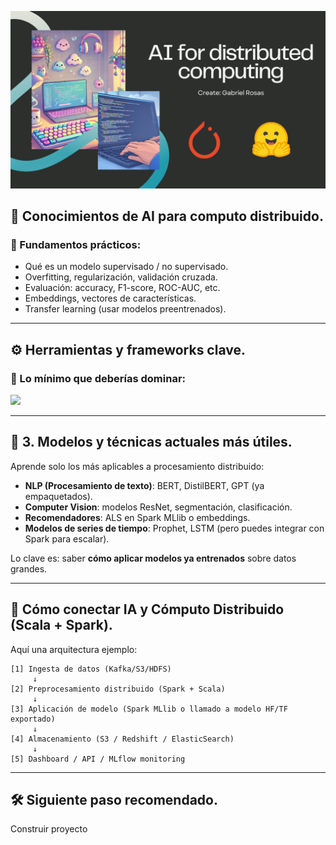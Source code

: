 ![](https://raw.githubusercontent.com/gabrielfernando01/AI-for-distributed-computing/master/image/ai_cover.png)

## 🔧 Conocimientos de AI para computo distribuido.

### 🧠 Fundamentos prácticos:

+ Qué es un modelo supervisado / no supervisado.
+ Overfitting, regularización, validación cruzada.
+ Evaluación: accuracy, F1-score, ROC-AUC, etc.
+ Embeddings, vectores de características.
+ Transfer learning (usar modelos preentrenados).

***

## ⚙️ Herramientas y frameworks clave.

### 📌 Lo mínimo que deberías dominar:

![](https://raw.githubusercontent.com/gabrielfernando01/AI-for-distributed-computing/master/image/table_frameworks.png)

***

## 🤖 3. Modelos y técnicas actuales más útiles.

Aprende solo los más aplicables a procesamiento distribuido:

+ **NLP (Procesamiento de texto)**: BERT, DistilBERT, GPT (ya empaquetados).
+ **Computer Vision**: modelos ResNet, segmentación, clasificación.
+ **Recomendadores**: ALS en Spark MLlib o embeddings.
+ **Modelos de series de tiempo**: Prophet, LSTM (pero puedes integrar con Spark para escalar).

Lo clave es: saber **cómo aplicar modelos ya entrenados** sobre datos grandes.

***

## 🔌 Cómo conectar IA y Cómputo Distribuido (Scala + Spark).

Aquí una arquitectura ejemplo:

```
[1] Ingesta de datos (Kafka/S3/HDFS)
     ↓
[2] Preprocesamiento distribuido (Spark + Scala)
     ↓
[3] Aplicación de modelo (Spark MLlib o llamado a modelo HF/TF exportado)
     ↓
[4] Almacenamiento (S3 / Redshift / ElasticSearch)
     ↓
[5] Dashboard / API / MLflow monitoring
```
***

## 🛠️ Siguiente paso recomendado.

Construir proyecto



